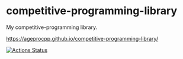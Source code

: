 # competitive-programming-library
My competitive-programming library.

https://ageprocpp.github.io/competitive-programming-library/

[![Actions Status](https://github.com/ageprocpp/competitive-programming-library/workflows/verify/badge.svg)](https://github.com/ageprocpp/competitive-programming-library/actions) 
